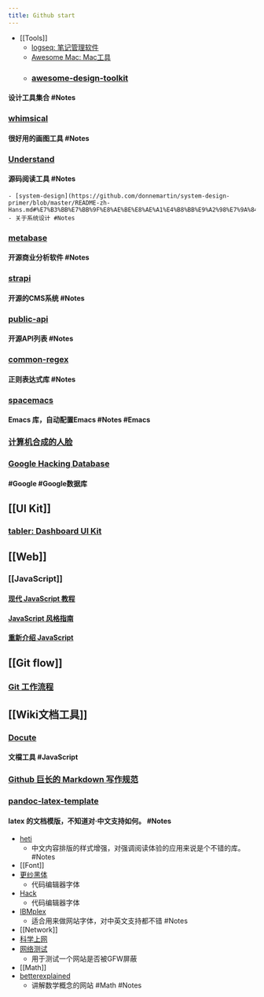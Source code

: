 ```yaml
---
title: Github start
---
```


- [[Tools]]
	- [logseq: 笔记管理软件](https://github.com/logseq/logseq.git)
	- [Awesome Mac: Mac工具](https://github.com/SuJunming/mac-awesomeTools)
	- ### [awesome-design-toolkit](https://github.com/gztchan/awesome-design#toolkit)
#### 设计工具集合 #Notes
### [whimsical](https://whimsical.com/examples-D9W9sUcDdboucuZqt87jVK)
#### 很好用的画图工具 #Notes
### [Understand](https://www.scitools.com/category/release/)
#### 源码阅读工具 #Notes
	- [system-design](https://github.com/donnemartin/system-design-primer/blob/master/README-zh-Hans.md#%E7%B3%BB%E7%BB%9F%E8%AE%BE%E8%AE%A1%E4%B8%BB%E9%A2%98%E7%9A%84%E7%B4%A2%E5%BC%95)
	- 关于系统设计 #Notes
### [metabase](https://github.com/metabase/metabase)
#### 开源商业分析软件 #Notes
### [strapi](https://github.com/strapi/strapi)
#### 开源的CMS系统 #Notes
### [public-api](https://github.com/public-apis/public-apis)
#### 开源API列表 #Notes
### [common-regex](https://github.com/cdoco/common-regex)
#### 正则表达式库 #Notes
### [spacemacs](https://github.com/syl20bnr/spacemacs)
#### Emacs 库，自动配置Emacs  #Notes  #Emacs
### [计算机合成的人脸](https://thispersondoesnotexist.com/)
### [Google Hacking Database](https://www.exploit-db.com/google-hacking-database)
#### #Google #Google数据库
## [[UI Kit]]
### [tabler: Dashboard UI Kit](https://github.com/tabler/tabler)
## [[Web]]
### [[JavaScript]]
#### [现代 JavaScript 教程](https://zh.javascript.info/)
#### [JavaScript 风格指南](https://github.com/alivebao/clean-code-js)
#### [重新介绍 JavaScript](https://developer.mozilla.org/zh-CN/docs/Web/JavaScript/A_re-introduction_to_JavaScript)
## [[Git flow]]
### [Git 工作流程](https://www.ruanyifeng.com/blog/2015/12/git-workflow.html)
## [[Wiki文档工具]]
### [Docute](https://docute.org/zh/)
#### 文檔工具 #JavaScript
### [Github 巨长的 Markdown 写作规范](https://github.github.com/gfm/#introduction)
### [pandoc-latex-template](https://github.com/Wandmalfarbe/pandoc-latex-template)
#### latex 的文档模版，不知道对·中文支持如何。 #Notes
- [heti](https://github.com/sivan/heti)
	- 中文内容排版的样式增强，对强调阅读体验的应用来说是个不错的库。 #Notes
- [[Font]]
- [更纱黑体](https://github.com/be5invis/Sarasa-Gothic)
	- 代码编辑器字体
- [Hack](https://github.com/source-foundry/Hack)
	- 代码编辑器字体
- [IBMplex](https://github.com/IBM/plex)
	- 适合用来做网站字体，对中英文支持都不错 #Notes
- [[Network]]
- [科学上网](https://github.com/haoel/haoel.github.io)
- [网络测试](https://www.comparitech.com/privacy-security-tools/blockedinchina/)
	- 用于测试一个网站是否被GFW屏蔽
- [[Math]]
- [betterexplained](https://betterexplained.com/)
	- 讲解数学概念的网站 #Math #Notes